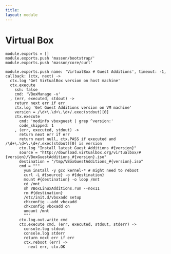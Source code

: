 ```yaml
---
title: 
layout: module
---
```


# Virtual Box

    module.exports = []
    module.exports.push 'masson/bootstrap/'
    module.exports.push 'masson/core/curl'

    module.exports.push name: 'VirtualBox # Guest Additions', timeout: -1, callback: (ctx, next) ->
      ctx.log 'Get VirtualBox version on host machine'
      ctx.execute
        ssh: false
        cmd: 'VBoxManage -v'
      , (err, executed, stdout) ->
        return next err if err
        ctx.log 'Get Guest Additions version on VM machine'
        version = /\d+\.\d+\.\d+/.exec(stdout)[0]
        ctx.execute
          cmd: 'modinfo vboxguest | grep ^version:'
          code_skipped: 1
        , (err, executed, stdout) ->
          return next err if err
          return next null, ctx.PASS if executed and /\d+\.\d+\.\d+/.exec(stdout)[0] is version
          ctx.log "Install latest Guest Additions #{version}"
          source = "http://download.virtualbox.org/virtualbox/#{version}/VBoxGuestAdditions_#{version}.iso"
          destination = "/tmp/VBoxGuestAdditions_#{version}.iso"
          cmd = """
            yum install -y gcc kernel-* # might need to reboot
            curl -L #{source} -o #{destination}
            mount #{destination} -o loop /mnt
            cd /mnt
            sh VBoxLinuxAdditions.run --nox11
            rm #{destination}
            /etc/init.d/vboxadd setup
            chkconfig --add vboxadd
            chkconfig vboxadd on
            umount /mnt
            """
          ctx.log.out.write cmd
          ctx.execute cmd, (err, executed, stdout, stderr) ->
            console.log stdout
            console.log stderr
            return next err if err
            ctx.reboot (err) ->
              next err, ctx.OK
        


